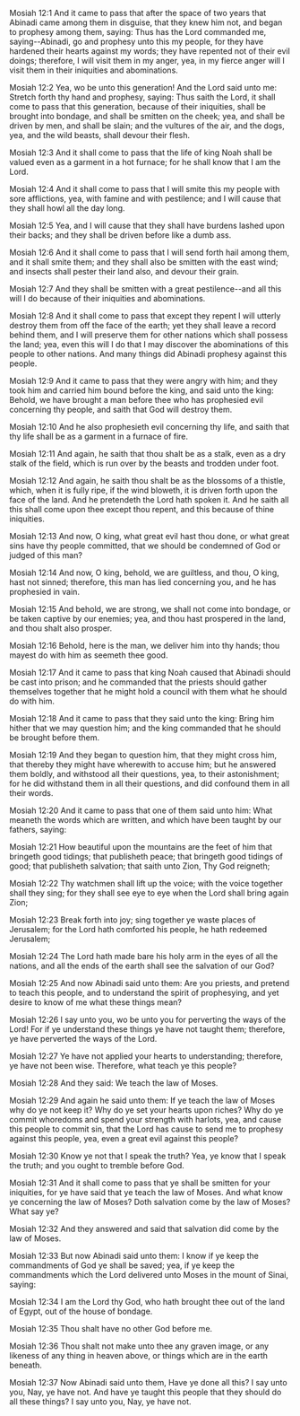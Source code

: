 Mosiah 12:1 And it came to pass that after the space of two years that
Abinadi came among them in disguise, that they knew him not, and began
to prophesy among them, saying: Thus has the Lord commanded me,
saying--Abinadi, go and prophesy unto this my people, for they have
hardened their hearts against my words; they have repented not of their
evil doings; therefore, I will visit them in my anger, yea, in my fierce
anger will I visit them in their iniquities and abominations.

Mosiah 12:2 Yea, wo be unto this generation! And the Lord said unto me:
Stretch forth thy hand and prophesy, saying: Thus saith the Lord, it
shall come to pass that this generation, because of their iniquities,
shall be brought into bondage, and shall be smitten on the cheek; yea,
and shall be driven by men, and shall be slain; and the vultures of the
air, and the dogs, yea, and the wild beasts, shall devour their flesh.

Mosiah 12:3 And it shall come to pass that the life of king Noah shall
be valued even as a garment in a hot furnace; for he shall know that I
am the Lord.

Mosiah 12:4 And it shall come to pass that I will smite this my people
with sore afflictions, yea, with famine and with pestilence; and I will
cause that they shall howl all the day long.

Mosiah 12:5 Yea, and I will cause that they shall have burdens lashed
upon their backs; and they shall be driven before like a dumb ass.

Mosiah 12:6 And it shall come to pass that I will send forth hail among
them, and it shall smite them; and they shall also be smitten with the
east wind; and insects shall pester their land also, and devour their
grain.

Mosiah 12:7 And they shall be smitten with a great pestilence--and all
this will I do because of their iniquities and abominations.

Mosiah 12:8 And it shall come to pass that except they repent I will
utterly destroy them from off the face of the earth; yet they shall
leave a record behind them, and I will preserve them for other nations
which shall possess the land; yea, even this will I do that I may
discover the abominations of this people to other nations. And many
things did Abinadi prophesy against this people.

Mosiah 12:9 And it came to pass that they were angry with him; and they
took him and carried him bound before the king, and said unto the king:
Behold, we have brought a man before thee who has prophesied evil
concerning thy people, and saith that God will destroy them.

Mosiah 12:10 And he also prophesieth evil concerning thy life, and saith
that thy life shall be as a garment in a furnace of fire.

Mosiah 12:11 And again, he saith that thou shalt be as a stalk, even as
a dry stalk of the field, which is run over by the beasts and trodden
under foot.

Mosiah 12:12 And again, he saith thou shalt be as the blossoms of a
thistle, which, when it is fully ripe, if the wind bloweth, it is driven
forth upon the face of the land. And he pretendeth the Lord hath spoken
it. And he saith all this shall come upon thee except thou repent, and
this because of thine iniquities.

Mosiah 12:13 And now, O king, what great evil hast thou done, or what
great sins have thy people committed, that we should be condemned of God
or judged of this man?

Mosiah 12:14 And now, O king, behold, we are guiltless, and thou, O
king, hast not sinned; therefore, this man has lied concerning you, and
he has prophesied in vain.

Mosiah 12:15 And behold, we are strong, we shall not come into bondage,
or be taken captive by our enemies; yea, and thou hast prospered in the
land, and thou shalt also prosper.

Mosiah 12:16 Behold, here is the man, we deliver him into thy hands;
thou mayest do with him as seemeth thee good.

Mosiah 12:17 And it came to pass that king Noah caused that Abinadi
should be cast into prison; and he commanded that the priests should
gather themselves together that he might hold a council with them what
he should do with him.

Mosiah 12:18 And it came to pass that they said unto the king: Bring him
hither that we may question him; and the king commanded that he should
be brought before them.

Mosiah 12:19 And they began to question him, that they might cross him,
that thereby they might have wherewith to accuse him; but he answered
them boldly, and withstood all their questions, yea, to their
astonishment; for he did withstand them in all their questions, and did
confound them in all their words.

Mosiah 12:20 And it came to pass that one of them said unto him: What
meaneth the words which are written, and which have been taught by our
fathers, saying:

Mosiah 12:21 How beautiful upon the mountains are the feet of him that
bringeth good tidings; that publisheth peace; that bringeth good tidings
of good; that publisheth salvation; that saith unto Zion, Thy God
reigneth;

Mosiah 12:22 Thy watchmen shall lift up the voice; with the voice
together shall they sing; for they shall see eye to eye when the Lord
shall bring again Zion;

Mosiah 12:23 Break forth into joy; sing together ye waste places of
Jerusalem; for the Lord hath comforted his people, he hath redeemed
Jerusalem;

Mosiah 12:24 The Lord hath made bare his holy arm in the eyes of all the
nations, and all the ends of the earth shall see the salvation of our
God?

Mosiah 12:25 And now Abinadi said unto them: Are you priests, and
pretend to teach this people, and to understand the spirit of
prophesying, and yet desire to know of me what these things mean?

Mosiah 12:26 I say unto you, wo be unto you for perverting the ways of
the Lord! For if ye understand these things ye have not taught them;
therefore, ye have perverted the ways of the Lord.

Mosiah 12:27 Ye have not applied your hearts to understanding;
therefore, ye have not been wise. Therefore, what teach ye this people?

Mosiah 12:28 And they said: We teach the law of Moses.

Mosiah 12:29 And again he said unto them: If ye teach the law of Moses
why do ye not keep it? Why do ye set your hearts upon riches? Why do ye
commit whoredoms and spend your strength with harlots, yea, and cause
this people to commit sin, that the Lord has cause to send me to
prophesy against this people, yea, even a great evil against this
people?

Mosiah 12:30 Know ye not that I speak the truth? Yea, ye know that I
speak the truth; and you ought to tremble before God.

Mosiah 12:31 And it shall come to pass that ye shall be smitten for your
iniquities, for ye have said that ye teach the law of Moses. And what
know ye concerning the law of Moses? Doth salvation come by the law of
Moses? What say ye?

Mosiah 12:32 And they answered and said that salvation did come by the
law of Moses.

Mosiah 12:33 But now Abinadi said unto them: I know if ye keep the
commandments of God ye shall be saved; yea, if ye keep the commandments
which the Lord delivered unto Moses in the mount of Sinai, saying:

Mosiah 12:34 I am the Lord thy God, who hath brought thee out of the
land of Egypt, out of the house of bondage.

Mosiah 12:35 Thou shalt have no other God before me.

Mosiah 12:36 Thou shalt not make unto thee any graven image, or any
likeness of any thing in heaven above, or things which are in the earth
beneath.

Mosiah 12:37 Now Abinadi said unto them, Have ye done all this? I say
unto you, Nay, ye have not. And have ye taught this people that they
should do all these things? I say unto you, Nay, ye have not.
